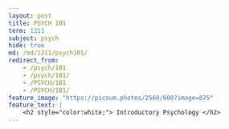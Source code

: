 ```yaml
---
layout: post
title: PSYCH 101
term: 1211
subject: psych
hide: true
md: /md/1211/psych101/
redirect_from:
    - /psych/101
    - /psych/101/
    - /PSYCH/101
    - /PSYCH/101/
feature_image: "https://picsum.photos/2560/600?image=875"
feature_text: |
    <h2 style="color:white;"> Introductory Psychology </h2>
---
```

